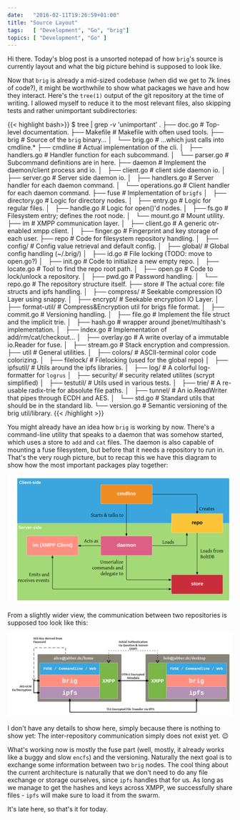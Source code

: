 ```yaml
---
date:   "2016-02-11T19:26:59+01:00"
title: "Source Layout"
tags:   [ "Development", "Go", "brig"]
topics: [ "Development", "Go" ]
---
```


Hi there. Today's blog post is a unsorted notepad of how ``brig``'s source is
currently layout and what the big picture behind is supposed to look like.

Now that ``brig`` is already a mid-sized codebase (when did we get to 7k lines
of code?), it might be worthwhile to show what packages we have and how they
interact. Here's the ``tree(1)`` output of the git repository at the time of
writing. I allowed myself to reduce it to the most relevant files, also skipping
tests and rather unimportant subdirectories:

{{< highlight bash>}}
$ tree | grep -v 'unimportant' .
├── doc.go            # Top-level documentation.
├── Makefile          # Makefile with often used tools.
├── brig              # Source of the `brig` binary...
│   └── brig.go       # ...which just calls into cmdline.*
├── cmdline           # Actual implementation of the cli.
│   ├── handlers.go   # Handler function for each subcommand.
│   └── parser.go     # Subcommand definitions are in here.
├── daemon            # Implement the daemon/client process and io.
│   ├── client.go     # client side daemon io.
│   ├── server.go     # Server side daemon io.
│   ├── handlers.go   # Server handler for each daemon command.
│   └── operations.go # Client handler for each daemon command.
├── fuse              # Implementation of `brigfs`
│   ├── directory.go  # Logic for directory nodes.
│   ├── entry.go      # Logic for regular files.
│   ├── handle.go     # Logic for open()'d nodes.
│   ├── fs.go         # Filesystem entry; defines the root node.
│   └── mount.go      # Mount utility.
├── im                # XMPP communication layer.
│   ├── client.go     # A generic otr-enabled xmpp client.
│   ├── finger.go     # Fingerprint and key storage of each user.
├── repo              # Code for filesystem repository handling.
│   ├── config/       # Config value retrieval and default config.
│   ├── global/       # Global config handling (~/.brig/)
│   ├── id.go         # File locking (TODO: move to open.go?)
│   ├── init.go       # Code to initialize a new empty repo.
│   ├── locate.go     # Tool to find the repo root path.
│   ├── open.go       # Code to lock/unlock a repository.
│   ├── pwd.go        # Password handling.
│   └── repo.go       # The repository structure itself.
├── store             # The actual core: file structs and ipfs handling.
│   ├── compress/     # Seekable compression IO Layer using snappy.
│   ├── encrypt/      # Seekable encryption IO Layer.
│   ├── format-util/  # Compress&Encryption util for brigs file format.
│   ├── commit.go     # Versioning handling.
│   ├── file.go       # Implement the file struct and the implicit trie.
│   ├── hash.go       # wrapper around jbenet/multihash's implementation.
│   ├── index.go      # Implementation of add/rm/cat/checkout...
│   ├── overlay.go    # A write overlay of a immutable io.Reader for fuse.
│   ├── stream.go     # Stack encryption and compression.
├── util              # General utilities.
│   ├── colors/       # ASCII-terminal color code colorizing.
│   ├── filelock/     # Filelocking (used for the global repo)
│   ├── ipfsutil/     # Utils around the ipfs libraries.
│   ├── log/          # A colorful log-formatter for `logrus`
│   ├── security/     # security related utilites (scrypt simplified)
│   ├── testutil/     # Utils used in various tests.
│   ├── trie/         # A re-usable radix-trie for absolute file paths.
│   ├── tunnel/       # An io.ReadWriter that pipes through ECDH and AES.
│   └── std.go        # Standard utils that should be in the standard lib.
└── version.go        # Semantic versioning of the brig util/library.
{{< /highlight >}}

You might already have an idea how ``brig`` is working by now. There's a
command-line utility that speaks to a daemon that was somehow started, which
uses a store to ``add`` and ``cat`` files. The daemon is also capable of mounting 
a fuse filesystem, but before that it needs a repository to run in.
That's the very rough picture, but to recap this we have this diagram to show 
how the most important packages play together:

<img src="/img/package_map.svg" alt="Package map" width="800px"/>

From a slightly wider view, the communication between two repositories
is supposed too look like this:

<img src="/img/brig_arch.svg" alt="Security architecture" width="800px"/>

I don't have any details to show here, simply because there is nothing to show
yet: The inter-repository communication simply does not exist yet. 😉

What's working now is mostly the fuse part (well, mostly, it already works like
a buggy and slow ``encfs``) and the versioning. Naturally the next goal is
to exchange some information between two ``brig`` nodes.
The cool thing about the current architecture is naturally that we don't need to
do any file exchange or storage ourselves, since ``ipfs`` handles that for us.
As long as we manage to get the hashes and keys across XMPP, we successfully 
share files - ``ipfs`` will make sure to load it from the swarm.

It's late here, so that's it for today.
